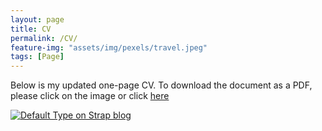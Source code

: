 ```yaml
---
layout: page
title: CV
permalink: /CV/
feature-img: "assets/img/pexels/travel.jpeg"
tags: [Page]
---
```


Below is my updated one-page CV. To download the document as a PDF, please click on the image or click <a id="raw-url" href="https://raw.githubusercontent.com/natenauman/natenauman.github.io/master/CV_Nauman.pdf">here</a>

[![Default Type on Strap blog](https://github.com/natenauman/natenauman.github.io/blob/master/assets/img/CV_Nauman.jpg?raw=true)](https://raw.githubusercontent.com/natenauman/natenauman.github.io/master/CV_Nauman.pdf)
